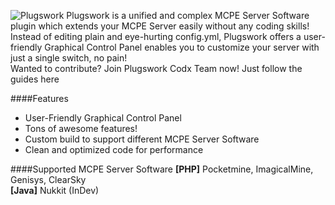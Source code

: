 ![Plugswork](https://github.com/deotern/Plugswork/blob/master/image/pw-github-cover.png)
Plugswork is a unified and complex MCPE Server Software plugin which extends your MCPE Server easily without any coding skills! Instead of editing plain and eye-hurting config.yml, Plugswork offers a user-friendly Graphical Control Panel enables you to customize your server with just a single switch, no pain!<br>
Wanted to contribute? Join Plugswork Codx Team now! Just follow the guides here

####Features
- User-Friendly Graphical Control Panel
- Tons of awesome features!
- Custom build to support different MCPE Server Software
- Clean and optimized code for performance

####Supported MCPE Server Software
**[PHP]** Pocketmine, ImagicalMine, Genisys, ClearSky<br>
**[Java]** Nukkit (InDev)
